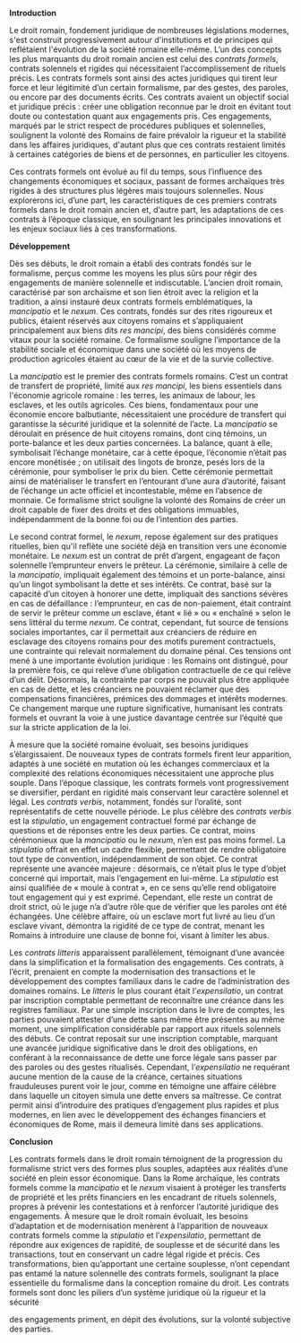 **Introduction**

Le droit romain, fondement juridique de nombreuses législations modernes, s'est construit progressivement autour d'institutions et de principes qui reflétaient l'évolution de la société romaine elle-même. L’un des concepts les plus marquants du droit romain ancien est celui des *contrats formels*, contrats solennels et rigides qui nécessitaient l’accomplissement de rituels précis. Les contrats formels sont ainsi des actes juridiques qui tirent leur force et leur légitimité d’un certain formalisme, par des gestes, des paroles, ou encore par des documents écrits. Ces contrats avaient un objectif social et juridique précis : créer une obligation reconnue par le droit en évitant tout doute ou contestation quant aux engagements pris. Ces engagements, marqués par le strict respect de procédures publiques et solennelles, soulignent la volonté des Romains de faire prévaloir la rigueur et la stabilité dans les affaires juridiques, d'autant plus que ces contrats restaient limités à certaines catégories de biens et de personnes, en particulier les citoyens.

Ces contrats formels ont évolué au fil du temps, sous l’influence des changements économiques et sociaux, passant de formes archaïques très rigides à des structures plus légères mais toujours solennelles. Nous explorerons ici, d’une part, les caractéristiques de ces premiers contrats formels dans le droit romain ancien et, d’autre part, les adaptations de ces contrats à l’époque classique, en soulignant les principales innovations et les enjeux sociaux liés à ces transformations.

**Développement**

Dès ses débuts, le droit romain a établi des contrats fondés sur le formalisme, perçus comme les moyens les plus sûrs pour régir des engagements de manière solennelle et indiscutable. L’ancien droit romain, caractérisé par son archaïsme et son lien étroit avec la religion et la tradition, a ainsi instauré deux contrats formels emblématiques, la *mancipatio* et le *nexum*. Ces contrats, fondés sur des rites rigoureux et publics, étaient réservés aux citoyens romains et s’appliquaient principalement aux biens dits *res mancipi*, des biens considérés comme vitaux pour la société romaine. Ce formalisme souligne l’importance de la stabilité sociale et économique dans une société où les moyens de production agricoles étaient au cœur de la vie et de la survie collective.

La *mancipatio* est le premier des contrats formels romains. C’est un contrat de transfert de propriété, limité aux *res mancipi*, les biens essentiels dans l'économie agricole romaine : les terres, les animaux de labour, les esclaves, et les outils agricoles. Ces biens, fondamentaux pour une économie encore balbutiante, nécessitaient une procédure de transfert qui garantisse la sécurité juridique et la solennité de l’acte. La *mancipatio* se déroulait en présence de huit citoyens romains, dont cinq témoins, un porte-balance et les deux parties concernées. La balance, quant à elle, symbolisait l’échange monétaire, car à cette époque, l’économie n’était pas encore monétisée ; on utilisait des lingots de bronze, pesés lors de la cérémonie, pour symboliser le prix du bien. Cette cérémonie permettait ainsi de matérialiser le transfert en l’entourant d’une aura d’autorité, faisant de l’échange un acte officiel et incontestable, même en l’absence de monnaie. Ce formalisme strict souligne la volonté des Romains de créer un droit capable de fixer des droits et des obligations immuables, indépendamment de la bonne foi ou de l’intention des parties.

Le second contrat formel, le *nexum*, repose également sur des pratiques rituelles, bien qu'il reflète une société déjà en transition vers une économie monétaire. Le *nexum* est un contrat de prêt d’argent, engageant de façon solennelle l’emprunteur envers le prêteur. La cérémonie, similaire à celle de la *mancipatio*, impliquait également des témoins et un porte-balance, ainsi qu’un lingot symbolisant la dette et ses intérêts. Ce contrat, basé sur la capacité d’un citoyen à honorer une dette, impliquait des sanctions sévères en cas de défaillance : l’emprunteur, en cas de non-paiement, était contraint de servir le prêteur comme un esclave, étant « lié » ou « enchaîné » selon le sens littéral du terme *nexum*. Ce contrat, cependant, fut source de tensions sociales importantes, car il permettait aux créanciers de réduire en esclavage des citoyens romains pour des motifs purement contractuels, une contrainte qui relevait normalement du domaine pénal. Ces tensions ont mené à une importante évolution juridique : les Romains ont distingué, pour la première fois, ce qui relève d’une obligation contractuelle de ce qui relève d’un délit. Désormais, la contrainte par corps ne pouvait plus être appliquée en cas de dette, et les créanciers ne pouvaient réclamer que des compensations financières, prémices des dommages et intérêts modernes. Ce changement marque une rupture significative, humanisant les contrats formels et ouvrant la voie à une justice davantage centrée sur l’équité que sur la stricte application de la loi.

À mesure que la société romaine évoluait, ses besoins juridiques s’élargissaient. De nouveaux types de contrats formels firent leur apparition, adaptés à une société en mutation où les échanges commerciaux et la complexité des relations économiques nécessitaient une approche plus souple. Dans l’époque classique, les contrats formels vont progressivement se diversifier, perdant en rigidité mais conservant leur caractère solennel et légal. Les *contrats verbis*, notamment, fondés sur l’oralité, sont représentatifs de cette nouvelle période. Le plus célèbre des *contrats verbis* est la *stipulatio*, un engagement contractuel formé par échange de questions et de réponses entre les deux parties. Ce contrat, moins cérémonieux que la *mancipatio* ou le *nexum*, n’en est pas moins formel. La *stipulatio* offrait en effet un cadre flexible, permettant de rendre obligatoire tout type de convention, indépendamment de son objet. Ce contrat représente une avancée majeure : désormais, ce n’était plus le type d’objet concerné qui importait, mais l’engagement en lui-même. La *stipulatio* est ainsi qualifiée de « moule à contrat », en ce sens qu’elle rend obligatoire tout engagement qui y est exprimé. Cependant, elle reste un contrat de droit strict, où le juge n’a d’autre rôle que de vérifier que les paroles ont été échangées. Une célèbre affaire, où un esclave mort fut livré au lieu d’un esclave vivant, démontra la rigidité de ce type de contrat, menant les Romains à introduire une clause de bonne foi, visant à limiter les abus.

Les *contrats litteris* apparaissent parallèlement, témoignant d’une avancée dans la simplification et la formalisation des engagements. Ces contrats, à l’écrit, prenaient en compte la modernisation des transactions et le développement des comptes familiaux dans le cadre de l’administration des domaines romains. Le *litteris* le plus courant était l’*expensilatio*, un contrat par inscription comptable permettant de reconnaître une créance dans les registres familiaux. Par une simple inscription dans le livre de comptes, les parties pouvaient attester d’une dette sans même être présentes au même moment, une simplification considérable par rapport aux rituels solennels des débuts. Ce contrat reposait sur une inscription comptable, marquant une avancée juridique significative dans le droit des obligations, en conférant à la reconnaissance de dette une force légale sans passer par des paroles ou des gestes ritualisés. Cependant, l’*expensilatio* ne requérant aucune mention de la cause de la créance, certaines situations frauduleuses purent voir le jour, comme en témoigne une affaire célèbre dans laquelle un citoyen simula une dette envers sa maîtresse. Ce contrat permit ainsi d’introduire des pratiques d’engagement plus rapides et plus modernes, en lien avec le développement des échanges financiers et économiques de Rome, mais il demeura limité dans ses applications.

**Conclusion**

Les contrats formels dans le droit romain témoignent de la progression du formalisme strict vers des formes plus souples, adaptées aux réalités d’une société en plein essor économique. Dans la Rome archaïque, les contrats formels comme la *mancipatio* et le *nexum* visaient à protéger les transferts de propriété et les prêts financiers en les encadrant de rituels solennels, propres à prévenir les contestations et à renforcer l’autorité juridique des engagements. À mesure que le droit romain évoluait, les besoins d’adaptation et de modernisation menèrent à l’apparition de nouveaux contrats formels comme la *stipulatio* et l’*expensilatio*, permettant de répondre aux exigences de rapidité, de souplesse et de sécurité dans les transactions, tout en conservant un cadre légal rigide et précis. Ces transformations, bien qu’apportant une certaine souplesse, n’ont cependant pas entamé la nature solennelle des contrats formels, soulignant la place essentielle du formalisme dans la conception romaine du droit. Les contrats formels sont donc les piliers d’un système juridique où la rigueur et la sécurité

 des engagements priment, en dépit des évolutions, sur la volonté subjective des parties.